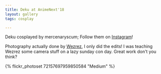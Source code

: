 ```yaml
---
title: Deku at AnimeNext'18
layout: gallery
tags: cosplay

---
```


Deku cosplayed by mercenaryscum; Follow them on [Instagram](https://www.instagram.com/mercenaryscum)!

Photography actually done by [Wezrez](https://www.instagram.com/wezrez), I only did the edits! I was teaching Wezrez some camera stuff on a lazy sunday con day. Great work don't you think?

{% flickr_photoset 72157697959850584 "Medium" %}